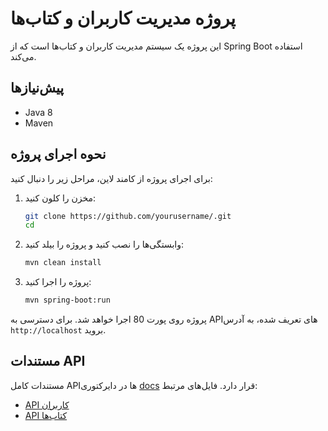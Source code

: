 # پروژه مدیریت کاربران و کتاب‌ها

این پروژه یک سیستم مدیریت کاربران و کتاب‌ها است که از Spring Boot استفاده می‌کند.

## پیش‌نیازها
- Java 8 
- Maven

## نحوه اجرای پروژه

برای اجرای پروژه از کامند لاین، مراحل زیر را دنبال کنید:

1. مخزن را کلون کنید:
    ```bash
    git clone https://github.com/yourusername/.git
    cd 
    ```

2. وابستگی‌ها را نصب کنید و پروژه را بیلد کنید:
    ```bash
    mvn clean install
    ```

3. پروژه را اجرا کنید:
    ```bash
    mvn spring-boot:run
    ```

پروژه روی پورت 80 اجرا خواهد شد. برای دسترسی به APIهای تعریف شده، به آدرس `http://localhost` بروید.

## مستندات API

مستندات کامل APIها در دایرکتوری [docs](./docs) قرار دارد. فایل‌های مرتبط:

- [API کاربران](./docs/api_users.md)
- [API کتاب‌ها](./docs/api_books.md)
